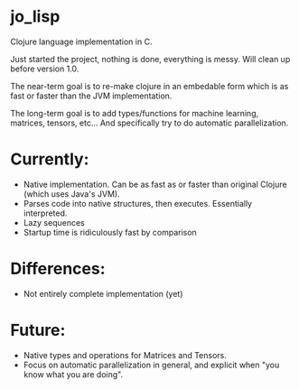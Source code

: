 # jo_lisp

Clojure language implementation in C. 

Just started the project, nothing is done, everything is messy. Will clean up before version 1.0.

The near-term goal is to re-make clojure in an embedable form which is as fast or faster than the JVM implementation. 

The long-term goal is to add types/functions for machine learning, matrices, tensors, etc... And specifically try to do automatic parallelization. 

# Currently:
* Native implementation. Can be as fast as or faster than original Clojure (which uses Java's JVM). 
* Parses code into native structures, then executes. Essentially interpreted. 
* Lazy sequences
* Startup time is ridiculously fast by comparison

# Differences:
* Not entirely complete implementation (yet)

# Future:
* Native types and operations for Matrices and Tensors. 
* Focus on automatic parallelization in general, and explicit when "you know what you are doing". 

